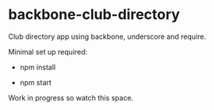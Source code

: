 backbone-club-directory
=======================

Club directory app using backbone, underscore and require.

Minimal set up required:

- npm install

- npm start

Work in progress so watch this space.
